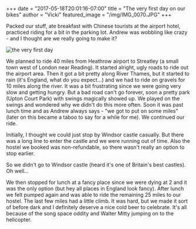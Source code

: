 +++
date = "2017-05-18T20:01:16-07:00"
title = "The very first day on our bikes"
author = "Vicki"
featured_image = "/img/IMG_0070.JPG"
+++


Packed our stuff, ate breakfast with Chinese tourists at the airport hotel, practiced riding for a bit in the parking lot. Andrew was wobbling like crazy - and I thought are we really going to make it? <!--more-->


![the very first day](/img/IMG_0070.JPG)


We planned to ride 40 miles from Heathrow airport to Streatley (a small town west of London near Reading).  It started alright, ugly roads to ride out the airport area. Then it got a bit pretty along River Thames, but it started to rain (it's England, what do you expect…) and we had to ride on gravels for 10 miles along the river. It was a bit frustrating since we were going very slow and getting hungry. But a bad road can't go forever, soon a pretty park (Upton Court Park) with swings magically showed up. We played on the swings and wondered why we didn't do this more often. Soon it was past lunch time and as Andrew always says - "we got to put on some miles" (later on this became a taboo to say for a while for me). We continued our ride. 

Initially, I thought we could just stop by Windsor castle casually. But there was a long line to enter the castle and we were running out of time. Also the hostel we booked was non-refundable, so there wasn't really an option to stop earlier. 

So we didn't go to Windsor castle (heard it's one of Britain's best castles). Oh well…

We then stopped for lunch at a fancy place since we were dying at 2 and it  was the only option (but hey all places in England look fancy). After lunch we felt pumped again and was able to ride the remaining 25 miles to our hostel. The last few miles had a little climb. It was hard, but we made it sort of before dark and I definitely deserve a nice cold beer to celebrate. 
It's all because of the song space oddity and Walter Mitty jumping on to the
helicopter.<!--more-->

